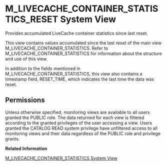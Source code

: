 <!-- loio20b26d94751910148765ff319bdcbc72 -->

# M\_LIVECACHE\_CONTAINER\_STATISTICS\_RESET System View

Provides accumulated LiveCache container statistics since last reset.



This view contains values accumulated since the last reset of the main view M\_LIVECACHE\_CONTAINER\_STATISTICS. Refer to M\_LIVECACHE\_CONTAINER\_STATISTICS for information about the structure and use of this view.

In addition to the fields mentioned in M\_LIVECACHE\_CONTAINER\_STATISTICS, this view also contains a timestamp field, RESET\_TIME, which indicates the last time the data was reset.



<a name="loio20b26d94751910148765ff319bdcbc72__section_oll_sb1_ybc"/>

## Permissions

Unless otherwise specified, monitoring views are available to all users granted the PUBLIC role. The data returned for each view is filtered according to the granted privileges of the user accessing a view. Users granted the CATALOG READ system privilege have unfiltered access to all monitoring views and their data regardless of the PUBLIC role and privilege grants.

**Related Information**  


[M\_LIVECACHE\_CONTAINER\_STATISTICS System View](m-livecache-container-statistics-system-view-20b2491.md "Provides accumulated liveCache container statistics.")

